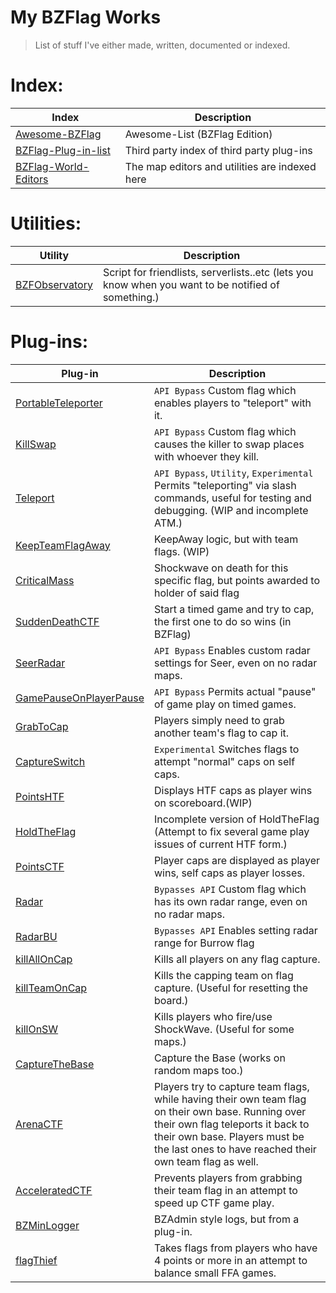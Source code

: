# My BZFlag Works
> List of stuff I've either made, written, documented or indexed.

# Index:
| Index | Description |
|-------|-------------|
| [Awesome-BZFlag](https://github.com/Zehra/awesome-bzflag) | Awesome-List (BZFlag Edition) |
| [BZFlag-Plug-in-list](https://github.com/Zehra/BZFlag-Plug-in-list) | Third party index of third party plug-ins |
| [BZFlag-World-Editors](https://github.com/Zehra/BZFlag-World-Editors) | The map editors and utilities are indexed here |

# Utilities:
| Utility | Description |
|---------|-------------|
| [BZFObservatory](https://github.com/Zehra/BZFObservatory) | Script for friendlists, serverlists..etc (lets you know when you want to be notified of something.)  |

# Plug-ins:
| Plug-in | Description |
|---------|-------------|
| [PortableTeleporter](https://github.com/Zehra/PortableTeleporter) | `API Bypass` Custom flag which enables players to "teleport" with it. |
| [KillSwap](https://github.com/Zehra/KillSwap) | `API Bypass` Custom flag which causes the killer to swap places with whoever they kill. |
| [Teleport](https://github.com/Zehra/Teleport) | `API Bypass`, `Utility`, `Experimental` Permits "teleporting" via slash commands, useful for testing and debugging. (WIP and incomplete ATM.) |
| [KeepTeamFlagAway](https://github.com/Zehra/KeepTeamFlagAway) | KeepAway logic, but with team flags. (WIP) |
| [CriticalMass](https://github.com/Zehra/CriticalMass) | Shockwave on death for this specific flag, but points awarded to holder of said flag  |
| [SuddenDeathCTF](https://github.com/Zehra/SuddenDeathCTF) | Start a timed game and try to cap, the first one to do so wins (in BZFlag)  |
| [SeerRadar](https://github.com/Zehra/SeerRadar) | `API Bypass` Enables custom radar settings for Seer, even on no radar maps. |
| [GamePauseOnPlayerPause](https://github.com/Zehra/GamePauseOnPlayerPause) | `API Bypass` Permits actual "pause" of game play on timed games. |
| [GrabToCap](https://github.com/Zehra/GrabToCap) | Players simply need to grab another team's flag to cap it. |
| [CaptureSwitch](https://github.com/Zehra/CaptureSwitch) | `Experimental` Switches flags to attempt "normal" caps on self caps. |
| [PointsHTF](https://github.com/Zehra/PointsHTF) | Displays HTF caps as player wins on scoreboard.(WIP) |
| [HoldTheFlag](https://github.com/Zehra/HoldTheFlag) | Incomplete version of HoldTheFlag (Attempt to fix several game play issues of current HTF form.)  |
| [PointsCTF](https://github.com/Zehra/pointsCTF) | Player caps are displayed as player wins, self caps as player losses. |
| [Radar](https://github.com/Zehra/Radar) | `Bypasses API` Custom flag which has its own radar range, even on no radar maps. |
| [RadarBU](https://github.com/Zehra/RadarBU) | `Bypasses API` Enables setting radar range for Burrow flag |
| [killAllOnCap](https://github.com/Zehra/killAllOnCap) | Kills all players on any flag capture. |
| [killTeamOnCap](https://github.com/Zehra/killTeamOnCap) | Kills the capping team on flag capture. (Useful for resetting the board.) |
| [killOnSW](https://github.com/Zehra/killOnSW) | Kills players who fire/use ShockWave. (Useful for some maps.) |
| [CaptureTheBase](https://github.com/Zehra/CaptureTheBase) | Capture the Base (works on random maps too.) |
| [ArenaCTF](https://github.com/Zehra/ArenaCTF) | Players try to capture team flags, while having their own team flag on their own base. Running over their own flag teleports it back to their own base. Players must be the last ones to have reached their own team flag as well. |
| [AcceleratedCTF](https://github.com/Zehra/AcceleratedCTF) | Prevents players from grabbing their team flag in an attempt to speed up CTF game play. |
| [BZMinLogger](https://github.com/Zehra/BZMinLogger) | BZAdmin style logs, but from a plug-in. |
| [flagThief](https://github.com/Zehra/flagThief) | Takes flags from players who have 4 points or more in an attempt to balance small FFA games. |
